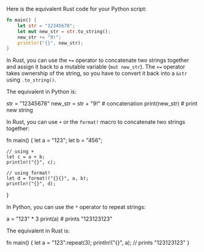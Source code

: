 Here is the equivalent Rust code for your Python script:

```rust
fn main() {
    let str = "12345678";
    let mut new_str = str.to_string();
    new_str += "9!";
    println!("{}", new_str);
}
```

In Rust, you can use the `+=` operator to concatenate two strings together and assign it back to a mutable variable (`mut new_str`). The `+=` operator takes ownership of the string, so you have to convert it back into a `&str` using `.to_string()`. 

The equivalent in Python is:

str = "12345678"
new_str = str + "9!"  # concatenation
print(new_str)   # print new string

In Rust, you can use `+` or the `format!` macro to concatenate two strings together:


fn main() {
    let a = "123";
    let b = "456";
    
    // using +
    let c = a + b;
    println!("{}", c);

    // using format!
    let d = format!("{}{}", a, b);
    println!("{}", d);
}

In Python, you can use the `*` operator to repeat strings:

a = "123" * 3
print(a)  # prints "123123123"


The equivalent in Rust is:

fn main() {
    let a = "123".repeat(3);
    println!("{}", a);   // prints "123123123"
}
